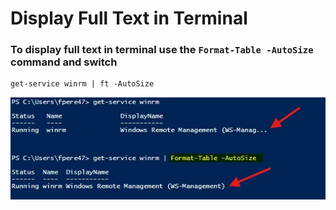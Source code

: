 # Display Full Text in Terminal

### To display full text in terminal use the `Format-Table -AutoSize` command and switch

```
get-service winrm | ft -AutoSize
```
![Sample](https://github.com/franco-on-git/Images/blob/main/Scripts-and-Commands/GitHub_AutoSize.jpg)
